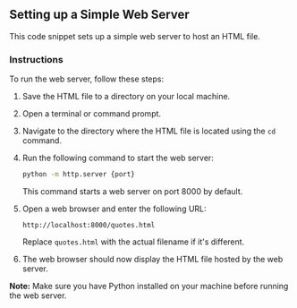 ## Setting up a Simple Web Server

This code snippet sets up a simple web server to host an HTML file.

### Instructions

To run the web server, follow these steps:

1. Save the HTML file to a directory on your local machine.

2. Open a terminal or command prompt.

3. Navigate to the directory where the HTML file is located using the `cd` command.

4. Run the following command to start the web server:

    ```bash
    python -m http.server {port}
    ```

    This command starts a web server on port 8000 by default.

5. Open a web browser and enter the following URL:

    ```
    http://localhost:8000/quotes.html
    ```

    Replace `quotes.html` with the actual filename if it's different.

6. The web browser should now display the HTML file hosted by the web server.

**Note:** Make sure you have Python installed on your machine before running the web server.
